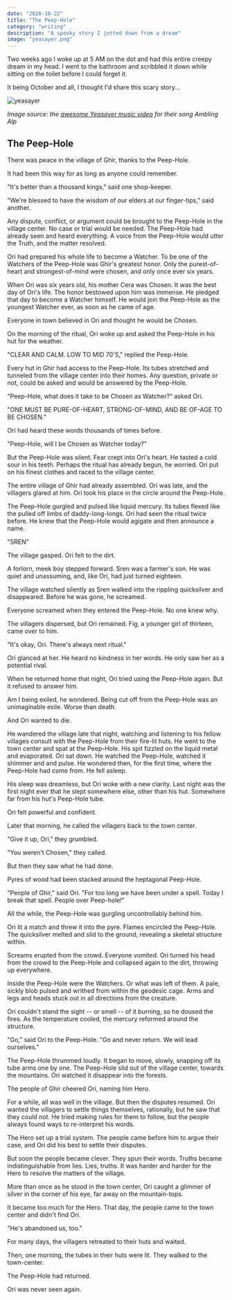 ```yaml
---
date: "2020-10-22"
title: "The Peep-Hole"
category: "writing"
description: "A spooky story I jotted down from a dream"
image: "yeasayer.png"
---
```


Two weeks ago I woke up at 5 AM on the dot and had this entire creepy dream in my head. I went to the bathroom and scribbled it down while sitting on the toilet before I could forget it. 

It being October and all, I thought I'd share this scary story...

![yeasayer](/img/yeasayer.png)

*Image source: the [awesome Yeasayer music video](https://www.youtube.com/watch?v=JyBl5ZgnEr4) for their song Ambling Alp*

## The Peep-Hole

There was peace in the village of Ghir, thanks to the Peep-Hole.

It had been this way for as long as anyone could remember.

"It's better than a thousand kings," said one shop-keeper.

"We're blessed to have the wisdom of our elders at our finger-tips," said another.

Any dispute, conflict, or argument could be brought to the Peep-Hole in the village center. No case or trial would be needed. The Peep-Hole had already seen and heard everything. A voice from the Peep-Hole would utter the Truth, and the matter resolved.

Ori had prepared his whole life to become a Watcher. To be one of the Watchers of the Peep-Hole was Ghir's greatest honor. Only the purest-of-heart and strongest-of-mind were chosen, and only once ever six years.

When Ori was six years old, his mother Cera was Chosen. It was the best day of Ori's life. The honor bestowed upon him was immense. He pledged that day to become a Watcher himself. He would join the Peep-Hole as the youngest Watcher ever, as soon as he came of age.

Everyone in town believed in Ori and thought he would be Chosen.

On the morning of the ritual, Ori woke up and asked the Peep-Hole in his hut for the weather.

"CLEAR AND CALM. LOW TO MID 70'S," replied the Peep-Hole.

Every hut in Ghir had access to the Peep-Hole. Its tubes stretched and tunneled from the village center into their homes. Any question, private or not, could be asked and would be answered by the Peep-Hole.

"Peep-Hole, what does it take to be Chosen as Watcher?" asked Ori.

"ONE MUST BE PURE-OF-HEART, STRONG-OF-MIND, AND BE OF-AGE TO BE CHOSEN."

Ori had heard these words thousands of times before.

"Peep-Hole, will I be Chosen as Watcher today?"

But the Peep-Hole was silent. Fear crept into Ori's heart. He tasted a cold sour in his teeth. Perhaps the ritual has already begun, he worried. Ori put on his finest clothes and raced to the village center.

The entire village of Ghir had already assembled. Ori was late, and the villagers glared at him. Ori took his place in the circle around the Peep-Hole.

The Peep-Hole gurgled and pulsed like liquid mercury. Its tubes flexed like the pulled off limbs of daddy-long-longs. Ori had seen the ritual twice before. He knew that the Peep-Hole would agigate and then announce a name.

"SREN"

The village gasped. Ori felt to the dirt. 

A forlorn, meek boy stepped forward. Sren was a farmer's son. He was quiet and unassuming, and, like Ori, had just turned eighteen.

The village watched silently as Sren walked into the rippling quicksilver and disappeared. Before he was gone, he screamed.

Everyone screamed when they entered the Peep-Hole. No one knew why.

The villagers dispersed, but Ori remained. Fig, a younger girl of thirteen, came over to him.

"It's okay, Ori. There's always next ritual."

Ori glanced at her. He heard no kindness in her words. He only saw her as a potential rival.

When he returned home that night, Ori tried using the Peep-Hole again. But it refused to answer him.

Am I being exiled, he wondered. Being cut off from the Peep-Hole was an unimaginable exile. Worse than death. 

And Ori wanted to die.

He wandered the village late that night, watching and listening to his fellow villages consult with the Peep-Hole from their fire-lit huts. He went to the town center and spat at the Peep-Hole. His spit fizzled on the liquid metal and evaporated. Ori sat down. He watched the Peep-Hole, watched it shimmer and and pulse. He wondered then, for the first time, where the Peep-Hole had come from. He fell asleep.

His sleep was dreamless, but Ori woke with a new clarity. Last night was the first night ever that he slept somewhere else, other than his hut. Somewhere far from his hut's Peep-Hole tube.

Ori felt powerful and confident.

Later that morning, he called the villagers back to the town center.

"Give it up, Ori," they grumbled.

"You weren't Chosen," they called.

But then they saw what he had done.

Pyres of wood had been stacked around the heptagonal Peep-Hole.

"People of Ghir," said Ori. "For too long we have been under a spell. Today I break that spell. People over Peep-hole!"

All the while, the Peep-Hole was gurgling uncontrollably behind him.

Ori lit a match and threw it into the pyre. Flames encircled the Peep-Hole. The quicksilver melted and slid to the ground, revealing a skeletal structure within.

Screams erupted from the crowd. Everyone vomited. Ori turned his head from the crowd to the Peep-Hole and collapsed again to the dirt, throwing up everywhere.

Inside the Peep-Hole were the Watchers. Or what was left of them. A pale, sickly blob pulsed and writhed from within the geodesic cage. Arms and legs and heads stuck out in all directions from the creature. 

Ori couldn't stand the sight -- or smell -- of it burning, so he doused the fires. As the temperature cooled, the mercury reformed around the structure.

"Go," said Ori to the Peep-Hole. "Go and never return. We will lead ourselves."

The Peep-Hole thrummed loudly. It began to move, slowly, snapping off its tube arms one by one. The Peep-Hole slid out of the village center, towards the mountains. Ori watched it disappear into the forests.

The people of Ghir cheered Ori, naming him Hero. 

For a while, all was well in the village. But then the disputes resumed. Ori wanted the villagers to settle things themselves, rationally, but he saw that they could not. He tried making rules for them to follow, but the people always found ways to re-interpret his words.

The Hero set up a trial system. The people came before him to argue their case, and Ori did his best to settle their disputes.

But soon the people became clever. They spun their words. Truths became indistinguishable from lies. Lies, truths. It was harder and harder for the Hero to resolve the matters of the village.

More than once as he stood in the town center, Ori caught a glimmer of silver in the corner of his eye, far away on the mountain-tops.

It became too much for the Hero. That day, the people came to the town center and didn't find Ori.

"He's abandoned us, too."

For many days, the villagers retreated to their huts and waited.

Then, one morning, the tubes in their huts were lit. They walked to the town-center.

The Peep-Hole had returned.

Ori was never seen again.
